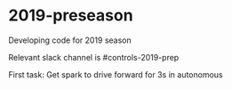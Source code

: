 # 2019-preseason
Developing code for 2019 season

Relevant slack channel is #controls-2019-prep


First task:
Get spark to drive forward for 3s in autonomous
